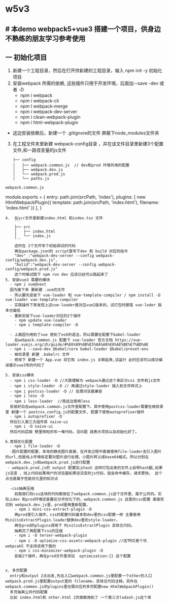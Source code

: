 # w5v3
## \# 本demo webpack5+vue3 搭建一个项目，供身边不熟练的朋友学习参考使用

## 一 初始化项目
1. 新建一个工程目录，然后在打开供新建的工程目录，输入 npm init -y 初始化项目
2. 安装webpack 所需的依赖, 这些插件只用于开发环境，后面加--save -dev 或者 -D
	- npm  i webpack 
	- npm  i webpack-cli
	- npm  I webpack-merge
	- npm  i webpack-dev-server
	- npm  i clean-webpack-plugin
	- npm i  html-webpack-plugin
  - 这边安装依赖后，新建一个 .gitignore的文件 屏蔽下node_modules文件夹
3. 在工程文件夹里新建 webpack-config目录 ，并在该文件目录里新建3个配置文件,和一路径变量的js文件
	```
    ├── config 
    │   ├── webpack.common.js  // dev和prod 环境共用的配置                
    │   ├── webpack.dev.js                
    │   └── webpack.prod.js
    |   └── paths.js
  ```
  webpack.common.js
  ```
  module.exports = {
    entry: path.join(srcPath, 'index'),
    plugins: [
        new HtmlWebpackPlugin({
            template: path.join(srcPath, 'index.html'),
            filename: 'index.html'
        })
    ],
}
```
4.  在scr文件里新建index.html 和index.tsx 文件 
    ```
    ├── src                  
    │   ├── index.html             
    │   └── index.js
    ```
    这时在 2个文件写个初始调试的代码
    再在package.json的 script里写下dev 和 build 对应的指令
    "dev" :"webpack-dev-server --config webpack-config/webpack.dev.js",
    "bulid":"webpack-dev-server --config webpack-config/webpack.prod.js"
    这个时候试跑下 npm run dev 应该已经可以跑起来了 
5. 安装vue3 需要的模块
  - npm i vue@next
  因为接下来 要新建 .vue的文件 
  - 所以要先安装下 vue-loader 和 vue-template-compiler / npm install -D vue-loader vue-template-compiler
  - 实践操作下来发现上述vue-loader是对应vue2版本的，试打包时报错 vue-loder 版本也偏低
  - 重新安装下vue-loader对应的2个插件
    - npm update vue-loader 
    - npm i template-compiler -D
  
  - 上面因为用到了vue 使到了es6的语法，所以需要在配置下babel-loader 
    在webpack.common.js 配置下 vue-loader 官方文档 https://vue-loader.vuejs.org/zh/guide/#%E6%89%8B%E5%8A%A8%E8%AE%BE%E7%BD%AE
  - npm i --save-dev @babel/core babel-loader @babel/preset-env
  - 根目录里 新建 .babelrc 文件
  - 修改下 新建一个 App.vue 将它和 index.js 关联起来,试运行 此时应该可以成功编译展示vue3写的代码了
 
5. 安装css模块
  - npm i css-loader -D //大致理解为 webpack通过这个来区分css 文件和js文件
  - npm i style-loader -D // 再通过style-loader 插入到文件样式上
  - npm i postcss-loader -D // 处理浏览器兼容
  - npm i less -D
  - npm i less-loader  //我这边使用less
  安装好后在webpack.common.js文件里配置下。其中使用postcss-loader需要在根目录里 新建一个 postcss.config.js的配置文件, 配置下使用autoprefixer插件
  - npm i autoprefixer -D 
  然后引入第三方组件库 naive-ui 
  - npm i -D naive-ui
  然后代码层面 劈里啪啦的写一堆代码，没问题 就表示项目以及初始化好了。
  
6.常规优化配置
  - npm i file-loader -D
  -图片配置的配置，本地的静态图片直接，在开发过程中直接使用file-loader去引入图片的url,但是线上环境肯定要对图片进行处理，小图片转义成base64格式。所以分别在webpack.dev.js和webpack.prod.js进行配置
 - webpack.prod.js的 output 配置加上hash 这样打包出来的文件上自带hash戳,如果js没变 ，线上代码如果用户的浏览器如果说没变的js代码，就会命中缓存，请求更快。 这个点也是属于性能优化里的知识点

  -css抽离压缩
    前面我们将css这块的代码都放在了webpack.common.js这个文件里，属于公共的。实际上dev 和prod环境还是要区分开优化下的，webpack.common.js 这里的css配置 直接剪切到 webpack.dev.js里，prod里再重新配置。
    - npm i mini-css-extract-plugin -D
    再prod里引入插件，css的配置代码基本和dev里的css配置一样 主要是用MiniCssExtractPlugin.loader替换dev里的style-loader。
    再在prod的plugins调用下 MiniCssExtractPlugin 具体见代码。
    抽离完了再配置下css的压缩
    - npm i -D terser-webpack-plugin
    - npm i -D optimize-css-assets-webpack-plugin //这TM又是个坑 webpcak5 不支持该用下面的
    - npm i css-minimizer-webpack-plugin -D 
    安装2个插件，再在prod文件里添加  optimization:{} 这个配置 
    

x. 多页配置 
  entry和output 2点出发,先在入口webpack.common.js里配置一个other的入口webpack.prod.js里配置output里的 filename，具体见代码注释。另外在 webpack.common.js的plugins里也需对应的多页配置new HtmlWebpackPlugin()
  多页抽离公共代码配置
  比如 index.html和 other.html 2页面都用到了 一个第三方lodash.js这个库